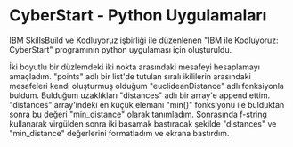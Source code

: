 # CyberStart - Python Uygulamaları
IBM SkillsBuild ve Kodluyoruz işbirliği ile düzenlenen "IBM ile Kodluyoruz: CyberStart" programının python uygulaması için oluşturuldu.

İki boyutlu bir düzlemdeki iki nokta arasındaki mesafeyi hesaplamayı amaçladım. "points" adlı bir list'de tutulan sıralı ikililerin arasındaki mesafeleri kendi oluşturmuş olduğum "euclideanDistance" adlı fonksiyonla buldum. Bulduğum uzaklıkları "distances" adlı bir array'e append ettim. "distances" array'indeki en küçük elemanı "min()" fonksiyonu ile bulduktan sonra bu değeri "min_distance" olarak tanımladım. Sonrasında f-string kullanarak virgülden sonra iki basamak bastıracak şekilde "distances" ve "min_distance" değerlerini formatladım ve ekrana bastırdım.
